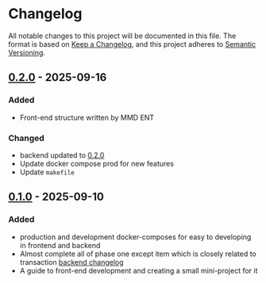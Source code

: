 # Changelog

All notable changes to this project will be documented in this file.
The format is based on [Keep a Changelog](https://keepachangelog.com/en/1.1.0/), and this project adheres to [Semantic Versioning](https://semver.org/spec/v2.0.0.html).

## [0.2.0](https://github.com/tiffany-co/CaptainDock/releases/tag/v0.2.0) - 2025-09-16
### Added
- Front-end structure written by MMD ENT
### Changed
- backend updated to [0.2.0](https://github.com/tiffany-co/backend/blob/main/CHANGELOG.md)
- Update docker compose prod for new features
- Update `makefile`

## [0.1.0](https://github.com/tiffany-co/CaptainDock/releases/tag/v0.1.0) - 2025-09-10
### Added
- production and development docker-composes for easy to developing in frontend and backend
- Almost complete all of phase one except item which is closely related to transaction [backend changelog](https://github.com/tiffany-co/backend/blob/main/CHANGELOG.md)
- A guide to front-end development and creating a small mini-project for it
